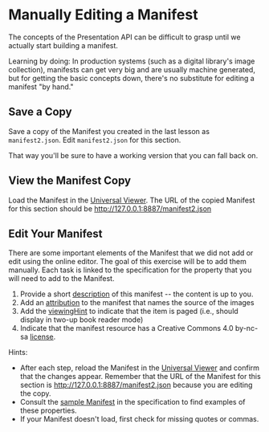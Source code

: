 # Manually Editing a Manifest
The concepts of the Presentation API can be difficult to grasp until we actually start building a manifest.

Learning by doing: In production systems (such as a digital library's image collection), manifests can get very big and are usually machine generated, but for getting the basic concepts down, there's no substitute for editing a manifest "by hand."

## Save a Copy
Save a copy of the Manifest you created in the last lesson as `manifest2.json`.  Edit `manifest2.json` for this section.

That way you'll be sure to have a working version that you can fall back on.

## View the Manifest Copy
Load the Manifest in the [Universal Viewer](http://universalviewer.io).  The URL of the copied Manifest for this section should be http://127.0.0.1:8887/manifest2.json

## Edit Your Manifest
There are some important elements of the Manifest that we did not add or edit using the online editor.  The goal of this exercise will be to add them manually.  Each task is linked to the specification for the property that you will need to add to the Manifest.

1. Provide a short [description](https://iiif.io/api/presentation/2.1/#description) of this manifest -- the content is up to you.
1. Add an [attribution](https://iiif.io/api/presentation/2.1/#attribution) to the manifest that names the source of the images
1. Add the [viewingHint](https://iiif.io/api/presentation/2.1/#viewinghint) to indicate that the item is paged (i.e., should display in two-up book reader mode)
1. Indicate that the manifest resource has a Creative Commons 4.0 by-nc-sa [license](https://iiif.io/api/presentation/2.1/#license).

Hints:
  - After each step, reload the Manifest in the [Universal Viewer](http://universalviewer.io) and confirm that the changes appear.  Remember that the URL of the Manifest for this section is http://127.0.0.1:8887/manifest2.json because you are editing the copy.
  - Consult the [sample Manifest](https://iiif.io/api/presentation/2.1/#c-example-manifest-response) in the specification to find examples of these properties.
  - If your Manifest doesn't load, first check for missing quotes or commas.
